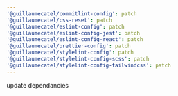 ```yaml
---
'@guillaumecatel/commitlint-config': patch
'@guillaumecatel/css-reset': patch
'@guillaumecatel/eslint-config': patch
'@guillaumecatel/eslint-config-jest': patch
'@guillaumecatel/eslint-config-react': patch
'@guillaumecatel/prettier-config': patch
'@guillaumecatel/stylelint-config': patch
'@guillaumecatel/stylelint-config-scss': patch
'@guillaumecatel/stylelint-config-tailwindcss': patch
---
```


update dependancies
